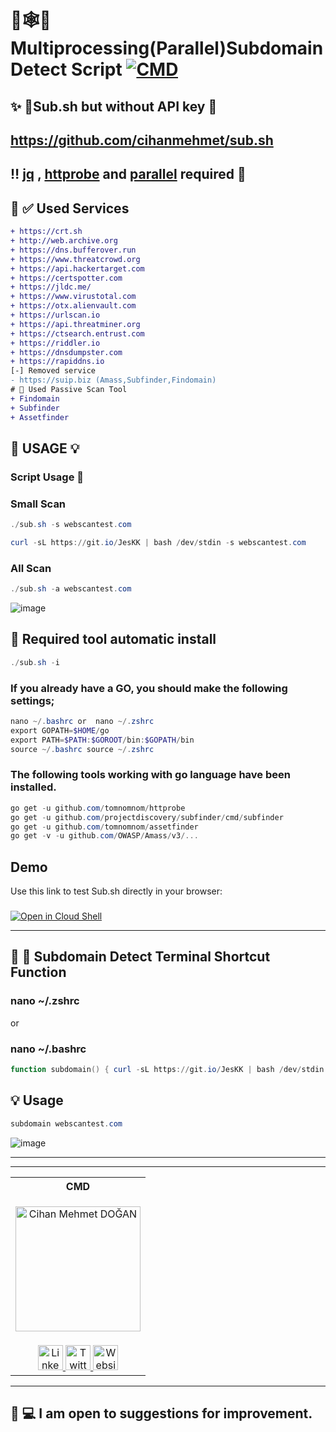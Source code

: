 # 🎯🕸📘 Multiprocessing(Parallel)Subdomain Detect Script [![CMD](https://cdn.rawgit.com/sindresorhus/awesome/d7305f38d29fed78fa85652e3a63e154dd8e8829/media/badge.svg)](https://github.com/sindresorhus/awesome)

## ✨ 🔺Sub.sh but without API key 🔻

## https://github.com/cihanmehmet/sub.sh

## ‼️ [jq](https://stedolan.github.io/jq/download/) , [httprobe](https://github.com/tomnomnom/httprobe) and [parallel](https://www.gnu.org/software/parallel/parallel_tutorial.html) required 📌

## 📘 ✅ Used Services 
```diff
+ https://crt.sh
+ http://web.archive.org
+ https://dns.bufferover.run
+ https://www.threatcrowd.org
+ https://api.hackertarget.com
+ https://certspotter.com
+ https://jldc.me/
+ https://www.virustotal.com
+ https://otx.alienvault.com
+ https://urlscan.io
+ https://api.threatminer.org
+ https://ctsearch.entrust.com
+ https://riddler.io
+ https://dnsdumpster.com
+ https://rapiddns.io
[-] Removed service
- https://suip.biz (Amass,Subfinder,Findomain)
# 🔨 Used Passive Scan Tool
+ Findomain
+ Subfinder
+ Assetfinder
```
## 💢 USAGE 💡
### Script Usage 🎯

### Small Scan
```powershell
./sub.sh -s webscantest.com
```
```powershell
curl -sL https://git.io/JesKK | bash /dev/stdin -s webscantest.com
```
### All Scan
```powershell
./sub.sh -a webscantest.com
```
![image](https://i.imgur.com/FuIh0wQ.png)

##  🔸 Required tool automatic install
```powershell
./sub.sh -i
```
### If you already have a GO, you should make the following settings;
```powershell
nano ~/.bashrc or  nano ~/.zshrc             
export GOPATH=$HOME/go
export PATH=$PATH:$GOROOT/bin:$GOPATH/bin
source ~/.bashrc source ~/.zshrc
```
### The following tools working with go language have been installed.
```powershell
go get -u github.com/tomnomnom/httprobe
go get -u github.com/projectdiscovery/subfinder/cmd/subfinder
go get -u github.com/tomnomnom/assetfinder
go get -v -u github.com/OWASP/Amass/v3/...
```
## Demo
Use this link to test Sub.sh directly in your browser:
###
[![Open in Cloud Shell](https://gstatic.com/cloudssh/images/open-btn.png)](https://console.cloud.google.com/cloudshell/open?git_repo=https://github.com/cihanmehmet/sub.sh&tutorial=README.md)

- - - - - - - - - - - - - - - - - - - - - - - - - - - - - - - - - - - - - - - - - - - 
## 🔑 📜 Subdomain Detect Terminal Shortcut Function
### nano ~/.zshrc
or
### nano ~/.bashrc

```powershell
function subdomain() { curl -sL https://git.io/JesKK | bash /dev/stdin "$1" "$2" }
```
## 💡 Usage
```powershell
subdomain webscantest.com
```
![image](https://i.imgur.com/L2sufiT.png)

- - - - - - - - - - - - - - - - - - - - - - - - - - - - - - - - - - - - - - - - - - - 
- - - - - - - - - - - - - - - - - - - - - - - - - - - - - - - - - - - - - - - - - - - 

<table>
  <tr>
    <th><center>CMD</center></th>
  </tr>
  <tr>
    <td>
    <p align="center"><img src="https://avatars0.githubusercontent.com/u/7144304?s=400&u=4f09aca07d60b9dc0825aa5d25615cbe3840621d&v=4" alt="Cihan Mehmet DOĞAN" width="200px"/></p>
    </td>
  </tr>
  <tr>
    <td>
      <div align="center">
        <a href="https://www.linkedin.com/in/cihanmehmet/">
          <img src="https://cdnjs.cloudflare.com/ajax/libs/foundicons/3.0.0/svgs/fi-social-linkedin.svg" alt="Linkedin" width="40px"/>
        </a>
        <a href="https://twitter.com/cihanmehmets">
          <img src="https://cdnjs.cloudflare.com/ajax/libs/foundicons/3.0.0/svgs/fi-social-twitter.svg" alt="Twitter" width="40px"/>
        </a>
        <a href="https://canyoupwn.me/author/cmd/">
          <img src="https://cdnjs.cloudflare.com/ajax/libs/foundicons/3.0.0/svgs/fi-web.svg" alt="Website" width="40px"/>
        </a>
      </div>
    </td>
  </tr>
</table>

- - - - - - - - - - - - - - - - - - - - - - - - - - - - - - - - - - - - - - - - - - - 
## :triangular_flag_on_post: 💻 I am open to suggestions for improvement.
